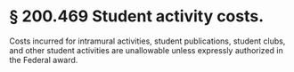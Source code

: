 # § 200.469   Student activity costs.

Costs incurred for intramural activities, student publications, student clubs, and other student activities are unallowable unless expressly authorized in the Federal award.






